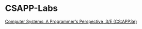 # CSAPP-Labs

[Computer Systems: A Programmer's Perspective, 3/E (CS:APP3e)](http://csapp.cs.cmu.edu/3e/labs.html)